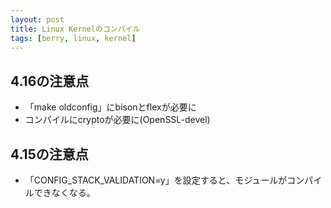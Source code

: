 ```yaml
---
layout: post
title: Linux Kernelのコンパイル
tags: [berry, linux, kernel]
---
```


## 4.16の注意点

- 「make oldconfig」にbisonとflexが必要に
- コンパイルにcryptoが必要に(OpenSSL-devel)

## 4.15の注意点

- 「CONFIG_STACK_VALIDATION=y」を設定すると、モジュールがコンパイルできなくなる。
